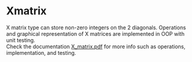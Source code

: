 
# Xmatrix
X matrix type can store non-zero integers on the 2 diagonals. Operations and graphical representation of X matrices are implemented in OOP with unit testing. 
<br>
Check the documentation [X_matrix.pdf](https://github.com/len548/Xmatrix/files/11087894/X_matrix.pdf) for more info such as operations, implementation, and testing.
